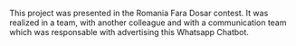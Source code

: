 This project was presented in the Romania Fara Dosar contest. It was realized in a team, with another colleague and with a communication team which was responsable with advertising this Whatsapp Chatbot.
